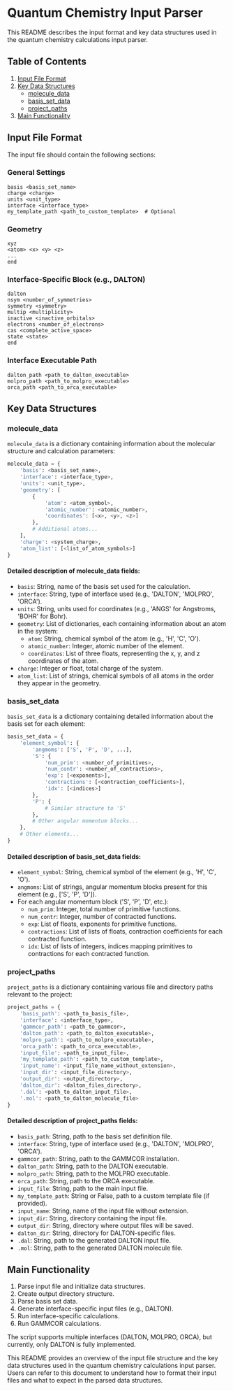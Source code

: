 # Quantum Chemistry Input Parser

This README describes the input format and key data structures used in the quantum chemistry calculations input parser.

## Table of Contents
1. [Input File Format](#input-file-format)
2. [Key Data Structures](#key-data-structures)
   - [molecule_data](#molecule_data)
   - [basis_set_data](#basis_set_data)
   - [project_paths](#project_paths)
3. [Main Functionality](#main-functionality)

## Input File Format

The input file should contain the following sections:

### General Settings
```
basis <basis_set_name>
charge <charge>
units <unit_type>
interface <interface_type>
my_template_path <path_to_custom_template>  # Optional
```

### Geometry
```
xyz
<atom> <x> <y> <z>
...
end
```

### Interface-Specific Block (e.g., DALTON)
```
dalton
nsym <number_of_symmetries>
symmetry <symmetry>
multip <multiplicity>
inactive <inactive_orbitals>
electrons <number_of_electrons>
cas <complete_active_space>
state <state>
end
```

### Interface Executable Path
```
dalton_path <path_to_dalton_executable>
molpro_path <path_to_molpro_executable>
orca_path <path_to_orca_executable>
```

## Key Data Structures

### molecule_data

`molecule_data` is a dictionary containing information about the molecular structure and calculation parameters:

```python
molecule_data = {
    'basis': <basis_set_name>,
    'interface': <interface_type>,
    'units': <unit_type>,
    'geometry': [
        {
            'atom': <atom_symbol>,
            'atomic_number': <atomic_number>,
            'coordinates': [<x>, <y>, <z>]
        },
        # Additional atoms...
    ],
    'charge': <system_charge>,
    'atom_list': [<list_of_atom_symbols>]
}
```

#### Detailed description of molecule_data fields:
- `basis`: String, name of the basis set used for the calculation.
- `interface`: String, type of interface used (e.g., 'DALTON', 'MOLPRO', 'ORCA').
- `units`: String, units used for coordinates (e.g., 'ANGS' for Angstroms, 'BOHR' for Bohr).
- `geometry`: List of dictionaries, each containing information about an atom in the system:
  - `atom`: String, chemical symbol of the atom (e.g., 'H', 'C', 'O').
  - `atomic_number`: Integer, atomic number of the element.
  - `coordinates`: List of three floats, representing the x, y, and z coordinates of the atom.
- `charge`: Integer or float, total charge of the system.
- `atom_list`: List of strings, chemical symbols of all atoms in the order they appear in the geometry.

### basis_set_data

`basis_set_data` is a dictionary containing detailed information about the basis set for each element:

```python
basis_set_data = {
    'element_symbol': {
        'angmoms': ['S', 'P', 'D', ...],
        'S': {
            'num_prim': <number_of_primitives>,
            'num_contr': <number_of_contractions>,
            'exp': [<exponents>],
            'contractions': [<contraction_coefficients>],
            'idx': [<indices>]
        },
        'P': {
            # Similar structure to 'S'
        },
        # Other angular momentum blocks...
    },
    # Other elements...
}
```

#### Detailed description of basis_set_data fields:
- `element_symbol`: String, chemical symbol of the element (e.g., 'H', 'C', 'O').
- `angmoms`: List of strings, angular momentum blocks present for this element (e.g., ['S', 'P', 'D']).
- For each angular momentum block ('S', 'P', 'D', etc.):
  - `num_prim`: Integer, total number of primitive functions.
  - `num_contr`: Integer, number of contracted functions.
  - `exp`: List of floats, exponents for primitive functions.
  - `contractions`: List of lists of floats, contraction coefficients for each contracted function.
  - `idx`: List of lists of integers, indices mapping primitives to contractions for each contracted function.

### project_paths

`project_paths` is a dictionary containing various file and directory paths relevant to the project:

```python
project_paths = {
    'basis_path': <path_to_basis_file>,
    'interface': <interface_type>,
    'gammcor_path': <path_to_gammcor>,
    'dalton_path': <path_to_dalton_executable>,
    'molpro_path': <path_to_molpro_executable>,
    'orca_path': <path_to_orca_executable>,
    'input_file': <path_to_input_file>,
    'my_template_path': <path_to_custom_template>,
    'input_name': <input_file_name_without_extension>,
    'input_dir': <input_file_directory>,
    'output_dir': <output_directory>,
    'dalton_dir': <dalton_files_directory>,
    '.dal': <path_to_dalton_input_file>,
    '.mol': <path_to_dalton_molecule_file>
}
```

#### Detailed description of project_paths fields:
- `basis_path`: String, path to the basis set definition file.
- `interface`: String, type of interface used (e.g., 'DALTON', 'MOLPRO', 'ORCA').
- `gammcor_path`: String, path to the GAMMCOR installation.
- `dalton_path`: String, path to the DALTON executable.
- `molpro_path`: String, path to the MOLPRO executable.
- `orca_path`: String, path to the ORCA executable.
- `input_file`: String, path to the main input file.
- `my_template_path`: String or False, path to a custom template file (if provided).
- `input_name`: String, name of the input file without extension.
- `input_dir`: String, directory containing the input file.
- `output_dir`: String, directory where output files will be saved.
- `dalton_dir`: String, directory for DALTON-specific files.
- `.dal`: String, path to the generated DALTON input file.
- `.mol`: String, path to the generated DALTON molecule file.

## Main Functionality

1. Parse input file and initialize data structures.
2. Create output directory structure.
3. Parse basis set data.
4. Generate interface-specific input files (e.g., DALTON).
5. Run interface-specific calculations.
6. Run GAMMCOR calculations.

The script supports multiple interfaces (DALTON, MOLPRO, ORCA), but currently, only DALTON is fully implemented.

This README provides an overview of the input file structure and the key data structures used in the quantum chemistry calculations input parser. Users can refer to this document to understand how to format their input files and what to expect in the parsed data structures.
